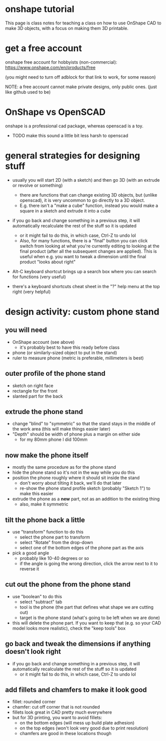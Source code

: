 # onshape tutorial

This page is class notes for teaching a class on how to use OnShape CAD to make 3D objects, with a focus on making them 3D printable.


# get a free account
onshape free account for hobbyists (non-commercial): https://www.onshape.com/en/products/free

(you might need to turn off adblock for that link to work, for some reason)

NOTE: a free account cannot make private designs, only public ones. (just like github used to be)


# OnShape vs OpenSCAD
onshape is a professional cad package, whereas openscad is a toy.
* TODO make this sound a little bit less harsh to openscad


# general strategies for designing stuff
* usually you will start 2D (with a sketch) and then go 3D (with an extrude or revolve or something)
  * there are functions that can change existing 3D objects, but (unlike openscad), it is very uncommon to go directly to a 3D object.
  * E.g. there isn't a "make a cube" function, instead you would make a square in a sketch and extrude it into a cube

* if you go back and change something in a previous step, it will automatically recalculate the rest of the stuff so it is updated
  * or it might fail to do this, in which case, Ctrl-Z to undo lol
  * Also, for many functions, there is a "final" button you can click switch from looking at what you're currently editing to looking at the final product (after all the subsequent changes are applied). This is useful when e.g. you want to tweak a dimension until the final product "looks about right"

* Alt-C keyboard shortcut brings up a search box where you can search for functions (very useful)
* there's a keyboard shortcuts cheat sheet in the "?" help menu at the top right (very helpful)


# design activity: custom phone stand

## you will need
* OnShape account (see above)
  * it's probably best to have this ready before class
* phone (or similarly-sized object to put in the stand)
* ruler to measure phone (metric is preferable, millimeters is best)

## outer profile of the phone stand
* sketch on right face
* rectangle for the front
* slanted part for the back

## extrude the phone stand
* change "blind" to "symmetric" so that the stand stays in the middle of the work area (this will make things easier later)
* "Depth" should be width of phone plus a margin on either side
  * for my 80mm phone I did 100mm

## now make the phone itself
* mostly the same procedure as for the phone stand
* hide the phone stand so it's not in the way while you do this
* position the phone roughly where it should sit inside the stand
  * don't worry about tilting it back, we'll do that later
  * re-show the phone stand profile sketch (probably "Sketch 1") to make this easier
* extrude the phone as a **new** part, not as an addition to the existing thing
  * also, make it symmetric

## tilt the phone back a little
* use "transform" function to do this
  * select the phone part to transform
  * select "Rotate" from the drop-down
  * select one of the bottom edges of the phone part as the axis
* pick a good angle
  * probably like 10-40 degrees or so
  * if the angle is going the wrong direction, click the arrow next to it to reverse it

## cut out the phone from the phone stand
* use "boolean" to do this
  * select "subtract" tab
  * tool is the phone (the part that defines what shape we are cutting out)
  * target is the phone stand (what's going to be left when we are done)
* this will delete the phone part. If you want to keep that (e.g. so your CAD model looks more realistic), check the "keep tools" box

## go back and tweak the dimensions if anything doesn't look right
* if you go back and change something in a previous step, it will automatically recalculate the rest of the stuff so it is updated
  * or it might fail to do this, in which case, Ctrl-Z to undo lol

## add fillets and chamfers to make it look good
* fillet: rounded corner
* chamfer: cut off corner that is not rounded
* fillets look great in CAD pretty much everywhere
* but for 3D printing, you want to avoid fillets:
  * on the bottom edges (will mess up build plate adhesion)
  * on the top edges (won't look very good due to print resolution)
  * chamfers are good in these locations though


